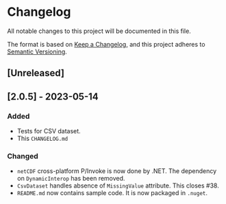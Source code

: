 # Changelog

All notable changes to this project will be documented in this file.

The format is based on [Keep a Changelog](https://keepachangelog.com/en/1.0.0/),
and this project adheres to [Semantic Versioning](https://semver.org/spec/v2.0.0.html).

## [Unreleased]

## [2.0.5] - 2023-05-14

### Added
- Tests for CSV dataset.
- This `CHANGELOG.md`

### Changed
- `netCDF` cross-platform P/Invoke is now done by .NET. The dependency on `DynamicInterop` has been removed.
- `CsvDataset` handles absence of `MissingValue` attribute. This closes #38.
- `README.md` now contains sample code. It is now packaged in `.nuget`.